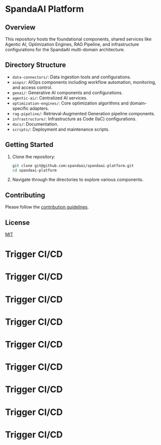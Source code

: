 # SpandaAI Platform

## Overview

This repository hosts the foundational components, shared services like Agentic AI, Optimization Engines, RAG Pipeline, and infrastructure configurations for the SpandaAI multi-domain architecture.

## Directory Structure

- `data-connectors/`: Data ingestion tools and configurations.
- `aiops/`: AIOps components including workflow automation, monitoring, and access control.
- `genai/`: Generative AI components and configurations.
- `agentic-ai/`: Centralized AI services.
- `optimization-engines/`: Core optimization algorithms and domain-specific adapters.
- `rag-pipeline/`: Retrieval-Augmented Generation pipeline components.
- `infrastructure/`: Infrastructure as Code (IaC) configurations.
- `docs/`: Documentation.
- `scripts/`: Deployment and maintenance scripts.

## Getting Started

1. Clone the repository:
   ```bash
   git clone git@github.com:spandaai/spandaai-platform.git
   cd spandaai-platform
   ```

2. Navigate through the directories to explore various components.

## Contributing

Please follow the [contribution guidelines](CONTRIBUTING.md).

## License

[MIT](LICENSE)
# Trigger CI/CD
# Trigger CI/CD
# Trigger CI/CD
# Trigger CI/CD
# Trigger CI/CD
# Trigger CI/CD
# Trigger CI/CD
# Trigger CI/CD
# Trigger CI/CD
